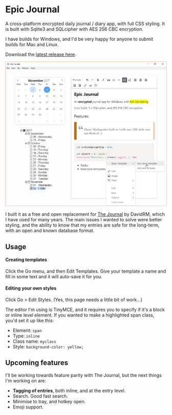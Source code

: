# Epic Journal

A cross-platform encrypted daily journal / diary app, with full CSS styling. It is built with Sqlite3 and 
SQLcipher with AES 256 CBC encryption.

I have builds for Windows, and I'd be very happy for anyone to submit builds for Mac and Linux.

Download the [latest release here](https://github.com/alangrainger/epic-journal/releases).

![Screenshot](screenshot.png?raw=true)

I built it as a free and open replacement for [The Journal](http://www.davidrm.com/) by DavidRM, which I have used 
for many years. The main issues I wanted to solve were better styling, and the ability to know that my
entries are safe for the long-term, with an open and known database format.

## Usage

#### Creating templates

Click the Go menu, and then Edit Templates. Give your template a name and fill in some text
and it will auto-save it for you. 

#### Editing your own styles

Click Go > Edit Styles. (Yes, this page needs a little bit of work...)

The editor I'm using is TinyMCE, and it requires you to specify if it's a block or inline level element.
If you wanted to make a highlighted span class, you'd set it up like this:

- Element: `span`
- Type: `inline`
- Class name: `myclass`
- Style: `background-color: yellow;`

## Upcoming features

I'll be working towards feature parity with The Journal, but the next things I'm working on are:

- **Tagging of entries**, both inline, and at the entry level.
- Search. Good fast search.
- Minimise to tray, and hotkey open.
- Emoji support.
